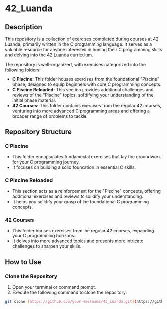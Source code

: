 # 42_Luanda

## Description

This repository is a collection of exercises completed during courses at 42 Luanda, primarily written in the C programming language. It serves as a valuable resource for anyone interested in honing their C programming skills and delving into the 42 Luanda curriculum. 

The repository is well-organized, with exercises categorized into the following folders:

* **C Piscine:** This folder houses exercises from the foundational "Piscine" phase, designed to equip beginners with core C programming concepts.
* **C Piscine Reloaded:** This section provides additional challenges and reviews of the "Piscine" topics, solidifying your understanding of the initial phase material.
* **42 Courses:** This folder contains exercises from the regular 42 courses, venturing into more advanced C programming areas and offering a broader range of problems to tackle.

## Repository Structure

### C Piscine

* This folder encapsulates fundamental exercises that lay the groundwork for your C programming journey.
* It focuses on building a solid foundation in essential C skills.

### C Piscine Reloaded

* This section acts as a reinforcement for the "Piscine" concepts, offering additional exercises and reviews to solidify your understanding.
* It helps you solidify your grasp of the foundational C programming concepts.

### 42 Courses

* This folder houses exercises from the regular 42 courses, expanding your C programming horizons.
* It delves into more advanced topics and presents more intricate challenges to sharpen your skills.

## How to Use

### Clone the Repository

1. Open your terminal or command prompt.
2. Execute the following command to clone the repository:

```bash
git clone [https://github.com/your-username/42_Luanda.git](https://github.com/your-username/42_Luanda.git)

